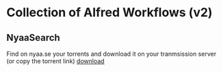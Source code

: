 # Collection of Alfred Workflows (v2)

## NyaaSearch
Find on nyaa.se your torrents and download it on your tranmsission server (or copy the torrent link)
[download](https://github.com/packal/repository/raw/master/com.ankirama.nyaasearch/nyaasearch.alfredworkflow)
